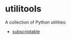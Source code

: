 # utilitools
A collection of Python utilities:
- [subscriptable](https://github.com/idanhazan/utilitools/blob/main/notebooks/subscriptable.ipynb)